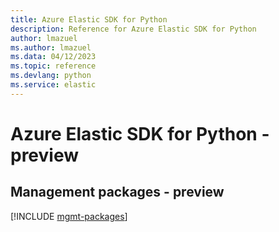 ```yaml
---
title: Azure Elastic SDK for Python
description: Reference for Azure Elastic SDK for Python
author: lmazuel
ms.author: lmazuel
ms.data: 04/12/2023
ms.topic: reference
ms.devlang: python
ms.service: elastic
---
```

# Azure Elastic SDK for Python - preview

## Management packages - preview
[!INCLUDE [mgmt-packages](elastic-mgmt-index.md)]